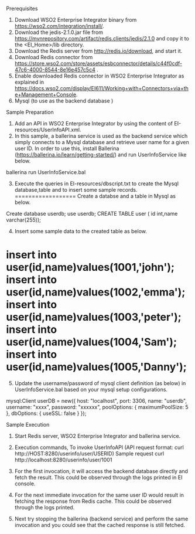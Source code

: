 
Prerequisites

1. Download WSO2 Enterprise Integrator binary from https://wso2.com/integration/install/.
2. Download the jedis-2.1.0.jar file from https://mvnrepository.com/artifact/redis.clients/jedis/2.1.0 and copy it to the <EI_Home>/lib directory.
3. Download the Redis server from http://redis.io/download, and start it.
4. Download Redis connector from https://store.wso2.com/store/assets/esbconnector/details/c44f0cdf-47c6-4000-8544-8e16e457c5c4 .
5. Enable downloaded Redis connector in WSO2 Enterprise Integrator as explained in https://docs.wso2.com/display/EI611/Working+with+Connectors+via+the+Management+Console.
6. Mysql (to use as the backend database )


Sample Preparation

1. Add an API in WSO2 Enterprise Integrator by using the content of EI-resources/UserInfoAPI.xml.
2. In this sample, a ballerina service is used as the backend service which simply connects to a Mysql database and retrieve user name for a given user ID. In order to use this, install Ballerina (https://ballerina.io/learn/getting-started/) and run UserInfoService like below.

ballerina run UserInfoService.bal

3. Execute the queries in EI-resources/dbscript.txt to create the Mysql database,table and to insert some sample records.
==================
Create a databse and a table in Mysql as below.

Create database userdb;
use userdb;
CREATE TABLE user ( id int,name varchar(255));

4. Insert some sample data to the created table as below. 

insert into user(id,name)values(1001,'john');
insert into user(id,name)values(1002,'emma');
insert into user(id,name)values(1003,'peter');
insert into user(id,name)values(1004,'Sam');
insert into user(id,name)values(1005,'Danny');
===================

5. Update the username/password of mysql client definition (as below) in UserInfoService.bal based on your mysql setup configurations.

mysql:Client userDB = new({
        host: "localhost",
        port: 3306,
        name: "userdb",
        username: "xxxx",
        password: "xxxxxx",
        poolOptions: { maximumPoolSize: 5 },
        dbOptions: { useSSL: false }
    });

Sample Execution

1. Start Redis server, WSO2 Enterprise Integrator and ballerina service.
2. Execution commands,
To invoke UserInfoAPI (API request format:  curl http://HOST:8280/userinfo/user/USERID)
Sample request 
 curl http://localhost:8280/userinfo/user/1001

 3. For the first invocation, it will access the backend database directly and fetch the result. This could be observed through the logs printed in EI console.
 4. For the next immediate invocation for the same user ID would result in fetching the response from Redis cache. This could be observed through the logs printed. 
 5. Next try stopping the ballerina (backend service) and perform the same invocation and you could see that the cached response is still fetched. 

 